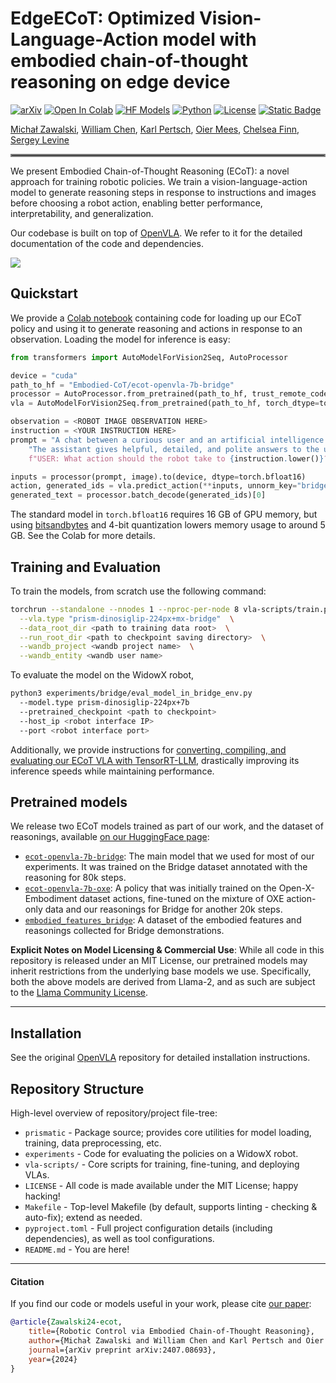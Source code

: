 # EdgeECoT: Optimized Vision-Language-Action model with embodied chain-of-thought reasoning on edge device 

[![arXiv](https://img.shields.io/badge/arXiv-2407.08693-df2a2a.svg)](https://arxiv.org/pdf/2407.08693)
[![Open In Colab](https://colab.research.google.com/assets/colab-badge.svg?style=for-the-badge)](https://colab.research.google.com/drive/1CzRKin3T9dl-4HYBVtuULrIskpVNHoAH?usp=sharing)
[![HF Models](https://img.shields.io/badge/%F0%9F%A4%97-Models-yellow)](https://huggingface.co/Embodied-CoT)
[![Python](https://img.shields.io/badge/python-3.10-blue)](https://www.python.org)
[![License](https://img.shields.io/github/license/TRI-ML/prismatic-vlms)](LICENSE)
[![Static Badge](https://img.shields.io/badge/Project-Page-a)](https://embodied-cot.github.io/)

[Michał Zawalski](https://michalzawalski.github.io/), [William Chen](https://verityw.github.io/), [Karl Pertsch](https://kpertsch.github.io/), [Oier Mees](https://www.oiermees.com/),  [Chelsea Finn](https://ai.stanford.edu/~cbfinn/), [Sergey Levine](https://people.eecs.berkeley.edu/~svlevine/)
<hr style="border: 2px solid gray;"></hr>

We present Embodied Chain-of-Thought Reasoning (ECoT): a novel approach for training robotic policies.
We train a vision-language-action model to generate reasoning steps in response to instructions and images before
choosing a robot action, enabling better performance, interpretability, and generalization.

Our codebase is built on top of [OpenVLA](https://github.com/openvla/openvla). We refer to it for the detailed
documentation of the code and dependencies.

![](media/ecot_teaser.jpg)

## Quickstart

We provide a [Colab notebook](https://colab.research.google.com/drive/1CzRKin3T9dl-4HYBVtuULrIskpVNHoAH?usp=sharing) containing code for loading up our ECoT policy and using it to generate reasoning and actions in response to an observation. Loading the model for inference is easy:
```python
from transformers import AutoModelForVision2Seq, AutoProcessor

device = "cuda"
path_to_hf = "Embodied-CoT/ecot-openvla-7b-bridge"
processor = AutoProcessor.from_pretrained(path_to_hf, trust_remote_code=True)
vla = AutoModelForVision2Seq.from_pretrained(path_to_hf, torch_dtype=torch.bfloat16).to(device)

observation = <ROBOT IMAGE OBSERVATION HERE>
instruction = <YOUR INSTRUCTION HERE>
prompt = "A chat between a curious user and an artificial intelligence assistant. " + \
    "The assistant gives helpful, detailed, and polite answers to the user's questions. " + \
    f"USER: What action should the robot take to {instruction.lower()}? ASSISTANT: TASK:"

inputs = processor(prompt, image).to(device, dtype=torch.bfloat16)
action, generated_ids = vla.predict_action(**inputs, unnorm_key="bridge_orig", max_new_tokens=1024)
generated_text = processor.batch_decode(generated_ids)[0]
```
The standard model in `torch.bfloat16` requires 16 GB of GPU memory, but using [bitsandbytes](https://huggingface.co/docs/bitsandbytes/main/en/index) and 4-bit quantization lowers memory usage to around 5 GB. See the Colab for more details.

## Training and Evaluation

To train the models, from scratch use the following command:

```bash
torchrun --standalone --nnodes 1 --nproc-per-node 8 vla-scripts/train.py  \
  --vla.type "prism-dinosiglip-224px+mx-bridge"  \
  --data_root_dir <path to training data root>  \
  --run_root_dir <path to checkpoint saving directory>  \
  --wandb_project <wandb project name>  \
  --wandb_entity <wandb user name>
```

To evaluate the model on the WidowX robot,

```bash
python3 experiments/bridge/eval_model_in_bridge_env.py
  --model.type prism-dinosiglip-224px+7b
  --pretrained_checkpoint <path to checkpoint>
  --host_ip <robot interface IP>
  --port <robot interface port>
```

Additionally, we provide instructions for [converting, compiling, and evaluating our ECoT VLA with TensorRT-LLM](https://github.com/rail-berkeley/tensorrt-openvla), drastically improving its inference speeds while maintaining performance.

## Pretrained models

We release two ECoT models trained as part of our work, and the dataset of reasonings, available [on our
HuggingFace page](https://huggingface.co/Embodied-CoT):
- [`ecot-openvla-7b-bridge`](https://huggingface.co/Embodied-CoT/ecot-openvla-7b-bridge): The main model that we used
for most of our experiments. It was trained on the Bridge dataset annotated with the reasoning for 80k steps.
- [`ecot-openvla-7b-oxe`](https://huggingface.co/Embodied-CoT/ecot-openvla-7b-oxe): A policy that was initially trained
on the Open-X-Embodiment dataset actions, fine-tuned on the mixture of OXE action-only data and our reasonings for
Bridge for another 20k steps.
- [`embodied_features_bridge`](https://huggingface.co/Embodied-CoT/embodied_features_bridge): A dataset of the embodied
features and reasonings collected for Bridge demonstrations.

**Explicit Notes on Model Licensing & Commercial Use**: While all code in this repository is released under an MIT
License, our pretrained models may inherit restrictions from the underlying base models we use. Specifically, both the
above models are derived from Llama-2, and as such are subject to the
[Llama Community License](https://ai.meta.com/llama/license/).

---

## Installation

See the original [OpenVLA](https://github.com/openvla/openvla) repository for detailed installation instructions.

## Repository Structure

High-level overview of repository/project file-tree:

+ `prismatic` - Package source; provides core utilities for model loading, training, data preprocessing, etc.
+ `experiments` - Code for evaluating the policies on a WidowX robot.
+ `vla-scripts/` - Core scripts for training, fine-tuning, and deploying VLAs.
+ `LICENSE` - All code is made available under the MIT License; happy hacking!
+ `Makefile` - Top-level Makefile (by default, supports linting - checking & auto-fix); extend as needed.
+ `pyproject.toml` - Full project configuration details (including dependencies), as well as tool configurations.
+ `README.md` - You are here!

---

#### Citation

If you find our code or models useful in your work, please cite [our paper](https://arxiv.org/pdf/2407.08693):

```bibtex
@article{Zawalski24-ecot,
    title={Robotic Control via Embodied Chain-of-Thought Reasoning},
    author={Michał Zawalski and William Chen and Karl Pertsch and Oier Mees and Chelsea Finn and Sergey Levine},
    journal={arXiv preprint arXiv:2407.08693},
    year={2024}
}
```
